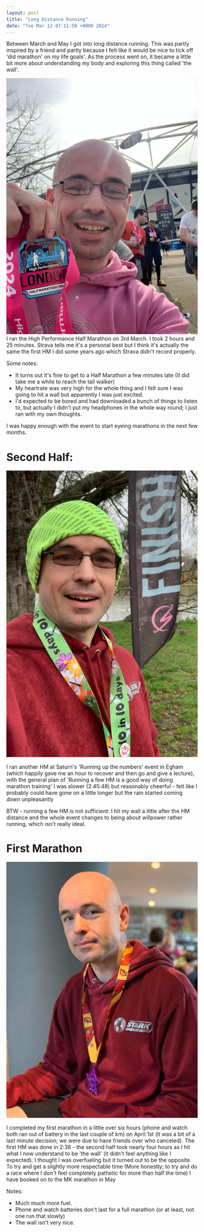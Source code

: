 ```yaml
---
layout: post
title: "Long Distance Running"
date: "Tue Mar 12 07:11:50 +0000 2024"
---
```


Between March and May I got into long distance running. This was partly inspired by a friend and partly because I felt like it would be nice to tick off 'did marathon' on my life goals'. As the process went on, it became a little bit more about understanding my body and exploring this thing called 'the wall'.  

![Joe with a medal](/assets/images/mewithmedal.png)
I ran the High Performance Half Marathon on 3rd March. I took 2 hours and 25 minutes.  Strava tells me it's a personal best but I think it's actually the same the first HM I did some years ago which Strava didn't record properly. 

Some notes: 
* It turns out it's fine to get to a Half Marathon a few minutes late (It did take me a while to reach the tail walker) 
* My heartrate was very high for the whole thing and I felt sure I was going to hit a wall but apparently I was just excited. 
* I'd expected to be bored and had downloaded a bunch of things to listen to, but actually I didn't put my headphones in the whole way round; I just ran with my own thoughts. 

I was happy enough with the event to start eyeing marathons in the next few months. 


# Second Half: 
![Second half](/assets/images/secondhalf.png)

I ran another HM at Saturn's 'Running up the numbers' event in Egham (which happily gave me an hour to recover and then go and give a lecture), with the general plan of 'Running a few HM is a good way of doing marathon training' I was slower (2:45:48) but reasonably cheerful - felt like I probably could have gone on a little longer but the rain started coming down unpleasantly 

BTW - running a few HM is not sufficient: I hit my wall a little after the HM distance and the whole event changes to being about willpower rather running, which isn't really ideal. 

# First Marathon
![finishmarathon](/assets/images/firstmarathon.png)

I completed my first marathon in a little over six hours (phone and watch both ran out of battery in the last couple of km) on April 1st (it was a bit of a last minute decision; we were due to have friends over who canceled).  The first HM was done in 2:38 - the second half took nearly four hours as I hit what I now understand to be 'the wall' (it didn't feel anything like I expected). I thought I was overfueling but it turned out to be the opposite.  To try and get a slightly more respectable time (More honestly; to try and do a race where I don't feel completely pathetic for more than half the time) I have booked on to the MK marathon in May 

Notes:
  * Much much more fuel. 
  * Phone and watch batteries don't last for a full marathon (or at least, not one run that slowly) 
  * The wall isn't very nice. 




